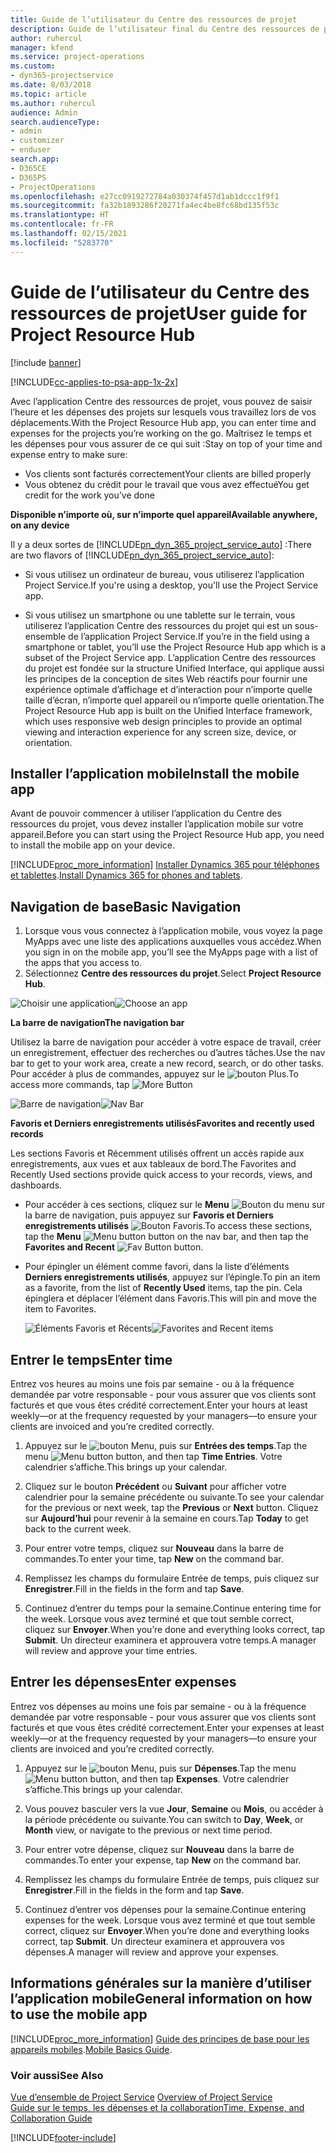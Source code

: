 ```yaml
---
title: Guide de l’utilisateur du Centre des ressources de projet
description: Guide de l’utilisateur final du Centre des ressources de projet pour Project Service
author: ruhercul
manager: kfend
ms.service: project-operations
ms.custom:
- dyn365-projectservice
ms.date: 8/03/2018
ms.topic: article
ms.author: ruhercul
audience: Admin
search.audienceType:
- admin
- customizer
- enduser
search.app:
- D365CE
- D365PS
- ProjectOperations
ms.openlocfilehash: e27cc0919272784a030374f457d1ab1dccc1f9f1
ms.sourcegitcommit: fa32b1893286f20271fa4ec4be8fc68bd135f53c
ms.translationtype: HT
ms.contentlocale: fr-FR
ms.lasthandoff: 02/15/2021
ms.locfileid: "5283770"
---
```

# <a name="user-guide-for-project-resource-hub"></a><span data-ttu-id="4fbd8-103">Guide de l’utilisateur du Centre des ressources de projet</span><span class="sxs-lookup"><span data-stu-id="4fbd8-103">User guide for Project Resource Hub</span></span>

[!include [banner](../includes/psa-now-project-operations.md)]

[!INCLUDE[cc-applies-to-psa-app-1x-2x](../includes/cc-applies-to-psa-app-1x-2x.md)]

<span data-ttu-id="4fbd8-104">Avec l’application Centre des ressources de projet, vous pouvez de saisir l’heure et les dépenses des projets sur lesquels vous travaillez lors de vos déplacements.</span><span class="sxs-lookup"><span data-stu-id="4fbd8-104">With the Project Resource Hub app, you can enter time and expenses for the projects you’re working on the go.</span></span> <span data-ttu-id="4fbd8-105">Maîtrisez le temps et les dépenses pour vous assurer de ce qui suit :</span><span class="sxs-lookup"><span data-stu-id="4fbd8-105">Stay on top of your time and expense entry to make sure:</span></span>

- <span data-ttu-id="4fbd8-106">Vos clients sont facturés correctement</span><span class="sxs-lookup"><span data-stu-id="4fbd8-106">Your clients are billed properly</span></span>
- <span data-ttu-id="4fbd8-107">Vous obtenez du crédit pour le travail que vous avez effectué</span><span class="sxs-lookup"><span data-stu-id="4fbd8-107">You get credit for the work you’ve done</span></span>

<span data-ttu-id="4fbd8-108">**Disponible n’importe où, sur n’importe quel appareil**</span><span class="sxs-lookup"><span data-stu-id="4fbd8-108">**Available anywhere, on any device**</span></span>

<span data-ttu-id="4fbd8-109">Il y a deux sortes de [!INCLUDE[pn_dyn_365_project_service_auto](../includes/pn-dyn-365-project-service-auto.md)] :</span><span class="sxs-lookup"><span data-stu-id="4fbd8-109">There are two flavors of [!INCLUDE[pn_dyn_365_project_service_auto](../includes/pn-dyn-365-project-service-auto.md)]:</span></span> 

- <span data-ttu-id="4fbd8-110">Si vous utilisez un ordinateur de bureau, vous utiliserez l’application Project Service.</span><span class="sxs-lookup"><span data-stu-id="4fbd8-110">If you're using a desktop, you'll use the Project Service app.</span></span> 

- <span data-ttu-id="4fbd8-111">Si vous utilisez un smartphone ou une tablette sur le terrain, vous utiliserez l’application Centre des ressources du projet qui est un sous-ensemble de l’application Project Service.</span><span class="sxs-lookup"><span data-stu-id="4fbd8-111">If you’re in the field using a smartphone or tablet, you’ll use the Project Resource Hub app which is a subset of the Project Service  app.</span></span> <span data-ttu-id="4fbd8-112">L’application Centre des ressources du projet est fondée sur la structure Unified Interface, qui applique aussi les principes de la conception de sites Web réactifs pour fournir une expérience optimale d’affichage et d’interaction pour n’importe quelle taille d’écran, n’importe quel appareil ou n’importe quelle orientation.</span><span class="sxs-lookup"><span data-stu-id="4fbd8-112">The Project Resource Hub app is built on the Unified Interface framework, which uses responsive web design principles to provide an optimal viewing and interaction experience for any screen size, device, or orientation.</span></span> 


## <a name="install-the-mobile-app"></a><span data-ttu-id="4fbd8-113">Installer l’application mobile</span><span class="sxs-lookup"><span data-stu-id="4fbd8-113">Install the mobile app</span></span>
<span data-ttu-id="4fbd8-114">Avant de pouvoir commencer à utiliser l’application du Centre des ressources du projet, vous devez installer l’application mobile sur votre appareil.</span><span class="sxs-lookup"><span data-stu-id="4fbd8-114">Before you can start using the Project Resource Hub app, you need to install the mobile app on your device.</span></span> 

[!INCLUDE[proc_more_information](../includes/proc-more-information.md)] <span data-ttu-id="4fbd8-115">[Installer Dynamics 365 pour téléphones et tablettes](https://docs.microsoft.com/dynamics365/mobile-app/install-dynamics-365-for-phones-and-tablets).</span><span class="sxs-lookup"><span data-stu-id="4fbd8-115">[Install Dynamics 365 for phones and tablets](https://docs.microsoft.com/dynamics365/mobile-app/install-dynamics-365-for-phones-and-tablets).</span></span>

## <a name="basic-navigation"></a><span data-ttu-id="4fbd8-116">Navigation de base</span><span class="sxs-lookup"><span data-stu-id="4fbd8-116">Basic Navigation</span></span>
1.  <span data-ttu-id="4fbd8-117">Lorsque vous vous connectez à l’application mobile, vous voyez la page MyApps avec une liste des applications auxquelles vous accédez.</span><span class="sxs-lookup"><span data-stu-id="4fbd8-117">When you sign in on the mobile app, you’ll see the MyApps page with a list of the apps that you access to.</span></span> 
2.  <span data-ttu-id="4fbd8-118">Sélectionnez **Centre des ressources du projet**.</span><span class="sxs-lookup"><span data-stu-id="4fbd8-118">Select **Project Resource Hub**.</span></span>

<span data-ttu-id="4fbd8-119">![Choisir une application](media/chooseApp_1.png "Choisir une application")</span><span class="sxs-lookup"><span data-stu-id="4fbd8-119">![Choose an app](media/chooseApp_1.png "Choose an app")</span></span>

<span data-ttu-id="4fbd8-120">**La barre de navigation**</span><span class="sxs-lookup"><span data-stu-id="4fbd8-120">**The navigation bar**</span></span>

<span data-ttu-id="4fbd8-121">Utilisez la barre de navigation pour accéder à votre espace de travail, créer un enregistrement, effectuer des recherches ou d’autres tâches.</span><span class="sxs-lookup"><span data-stu-id="4fbd8-121">Use the nav bar to get to your work area, create a new record, search, or do other tasks.</span></span> <span data-ttu-id="4fbd8-122">Pour accéder à plus de commandes, appuyez sur le ![bouton Plus](media/MoreButton.png "Bouton Plus").</span><span class="sxs-lookup"><span data-stu-id="4fbd8-122">To access more commands, tap ![More Button](media/MoreButton.png "More Button")</span></span>

<span data-ttu-id="4fbd8-123">![Barre de navigation](media/NavBar_2.png "Barre de navigation")</span><span class="sxs-lookup"><span data-stu-id="4fbd8-123">![Nav Bar](media/NavBar_2.png "Nav Bar")</span></span>

<span data-ttu-id="4fbd8-124">**Favoris et Derniers enregistrements utilisés**</span><span class="sxs-lookup"><span data-stu-id="4fbd8-124">**Favorites and recently used records**</span></span>

<span data-ttu-id="4fbd8-125">Les sections Favoris et Récemment utilisés offrent un accès rapide aux enregistrements, aux vues et aux tableaux de bord.</span><span class="sxs-lookup"><span data-stu-id="4fbd8-125">The Favorites and Recently Used sections provide quick access to your records, views, and dashboards.</span></span> 

- <span data-ttu-id="4fbd8-126">Pour accéder à ces sections, cliquez sur le **Menu** ![Bouton du menu](media/MenuButton.png "Bouton de menu") sur la barre de navigation, puis appuyez sur **Favoris et Derniers enregistrements utilisés** ![Bouton Favoris](media/FavButton.png "Bouton Fav").</span><span class="sxs-lookup"><span data-stu-id="4fbd8-126">To access these sections, tap the **Menu** ![Menu button](media/MenuButton.png "Menu button") button on the nav bar, and then tap the **Favorites and Recent** ![Fav Button](media/FavButton.png "Fav Button") button.</span></span>

- <span data-ttu-id="4fbd8-127">Pour épingler un élément comme favori, dans la liste d’éléments **Derniers enregistrements utilisés**, appuyez sur l’épingle.</span><span class="sxs-lookup"><span data-stu-id="4fbd8-127">To pin an item as a favorite, from the list of **Recently Used** items, tap the pin.</span></span> <span data-ttu-id="4fbd8-128">Cela épinglera et déplacer l’élément dans Favoris.</span><span class="sxs-lookup"><span data-stu-id="4fbd8-128">This will pin and move the item to Favorites.</span></span>

  <span data-ttu-id="4fbd8-129">![Éléments Favoris et Récents](media/Favs_3.png "Éléments Favoris et Récents")</span><span class="sxs-lookup"><span data-stu-id="4fbd8-129">![Favorites and Recent items](media/Favs_3.png "Favorites and Recent items")</span></span>
 
## <a name="enter-time"></a><span data-ttu-id="4fbd8-130">Entrer le temps</span><span class="sxs-lookup"><span data-stu-id="4fbd8-130">Enter time</span></span>
<span data-ttu-id="4fbd8-131">Entrez vos heures au moins une fois par semaine - ou à la fréquence demandée par votre responsable - pour vous assurer que vos clients sont facturés et que vous êtes crédité correctement.</span><span class="sxs-lookup"><span data-stu-id="4fbd8-131">Enter your hours at least weekly—or at the frequency requested by your managers—to ensure your clients are invoiced and you’re credited correctly.</span></span>

1. <span data-ttu-id="4fbd8-132">Appuyez sur le ![bouton Menu](media/MenuButton.png "Bouton de menu"), puis sur **Entrées des temps**.</span><span class="sxs-lookup"><span data-stu-id="4fbd8-132">Tap the menu ![Menu button](media/MenuButton.png "Menu button") button, and then tap **Time Entries**.</span></span> <span data-ttu-id="4fbd8-133">Votre calendrier s’affiche.</span><span class="sxs-lookup"><span data-stu-id="4fbd8-133">This brings up your calendar.</span></span>

2. <span data-ttu-id="4fbd8-134">Cliquez sur le bouton **Précédent** ou **Suivant** pour afficher votre calendrier pour la semaine précédente ou suivante.</span><span class="sxs-lookup"><span data-stu-id="4fbd8-134">To see your calendar for the previous or next week, tap the **Previous** or **Next** button.</span></span> <span data-ttu-id="4fbd8-135">Cliquez sur **Aujourd’hui** pour revenir à la semaine en cours.</span><span class="sxs-lookup"><span data-stu-id="4fbd8-135">Tap **Today** to get back to the current week.</span></span>

3. <span data-ttu-id="4fbd8-136">Pour entrer votre temps, cliquez sur **Nouveau** dans la barre de commandes.</span><span class="sxs-lookup"><span data-stu-id="4fbd8-136">To enter your time, tap **New** on the command bar.</span></span> 

4. <span data-ttu-id="4fbd8-137">Remplissez les champs du formulaire Entrée de temps, puis cliquez sur **Enregistrer**.</span><span class="sxs-lookup"><span data-stu-id="4fbd8-137">Fill in the fields in the form and tap **Save**.</span></span>

5. <span data-ttu-id="4fbd8-138">Continuez d’entrer du temps pour la semaine.</span><span class="sxs-lookup"><span data-stu-id="4fbd8-138">Continue entering time for the week.</span></span> <span data-ttu-id="4fbd8-139">Lorsque vous avez terminé et que tout semble correct, cliquez sur **Envoyer**.</span><span class="sxs-lookup"><span data-stu-id="4fbd8-139">When you’re done and everything looks correct, tap **Submit**.</span></span> <span data-ttu-id="4fbd8-140">Un directeur examinera et approuvera votre temps.</span><span class="sxs-lookup"><span data-stu-id="4fbd8-140">A manager will review and approve your time entries.</span></span>

## <a name="enter-expenses"></a><span data-ttu-id="4fbd8-141">Entrer les dépenses</span><span class="sxs-lookup"><span data-stu-id="4fbd8-141">Enter expenses</span></span> 
<span data-ttu-id="4fbd8-142">Entrez vos dépenses au moins une fois par semaine - ou à la fréquence demandée par votre responsable - pour vous assurer que vos clients sont facturés et que vous êtes crédité correctement.</span><span class="sxs-lookup"><span data-stu-id="4fbd8-142">Enter your expenses at least weekly—or at the frequency requested by your managers—to ensure your clients are invoiced and you’re credited correctly.</span></span>

1. <span data-ttu-id="4fbd8-143">Appuyez sur le ![bouton Menu](media/MenuButton.png "Bouton de menu"), puis sur **Dépenses**.</span><span class="sxs-lookup"><span data-stu-id="4fbd8-143">Tap the menu ![Menu button](media/MenuButton.png "Menu button") button, and then tap **Expenses**.</span></span> <span data-ttu-id="4fbd8-144">Votre calendrier s’affiche.</span><span class="sxs-lookup"><span data-stu-id="4fbd8-144">This brings up your calendar.</span></span>

2. <span data-ttu-id="4fbd8-145">Vous pouvez basculer vers la vue **Jour**, **Semaine** ou **Mois**, ou accéder à la période précédente ou suivante.</span><span class="sxs-lookup"><span data-stu-id="4fbd8-145">You can switch to **Day**, **Week**, or **Month** view, or navigate to the previous or next time period.</span></span> 

3. <span data-ttu-id="4fbd8-146">Pour entrer votre dépense, cliquez sur **Nouveau** dans la barre de commandes.</span><span class="sxs-lookup"><span data-stu-id="4fbd8-146">To enter your expense, tap **New** on the command bar.</span></span> 

4. <span data-ttu-id="4fbd8-147">Remplissez les champs du formulaire Entrée de temps, puis cliquez sur **Enregistrer**.</span><span class="sxs-lookup"><span data-stu-id="4fbd8-147">Fill in the fields in the form and tap **Save**.</span></span>

5. <span data-ttu-id="4fbd8-148">Continuez d’entrer vos dépenses pour la semaine.</span><span class="sxs-lookup"><span data-stu-id="4fbd8-148">Continue entering expenses for the week.</span></span> <span data-ttu-id="4fbd8-149">Lorsque vous avez terminé et que tout semble correct, cliquez sur **Envoyer**.</span><span class="sxs-lookup"><span data-stu-id="4fbd8-149">When you’re done and everything looks correct, tap **Submit**.</span></span> <span data-ttu-id="4fbd8-150">Un directeur examinera et approuvera vos dépenses.</span><span class="sxs-lookup"><span data-stu-id="4fbd8-150">A manager will review and approve your expenses.</span></span>

## <a name="general-information-on-how-to-use-the-mobile-app"></a><span data-ttu-id="4fbd8-151">Informations générales sur la manière d’utiliser l’application mobile</span><span class="sxs-lookup"><span data-stu-id="4fbd8-151">General information on how to use the mobile app</span></span> 
[!INCLUDE[proc_more_information](../includes/proc-more-information.md)] <span data-ttu-id="4fbd8-152">[Guide des principes de base pour les appareils mobiles](https://docs.microsoft.com/dynamics365/mobile-app/dynamics-365-phones-tablets-users-guide).</span><span class="sxs-lookup"><span data-stu-id="4fbd8-152">[Mobile Basics Guide](https://docs.microsoft.com/dynamics365/mobile-app/dynamics-365-phones-tablets-users-guide).</span></span>

### <a name="see-also"></a><span data-ttu-id="4fbd8-153">Voir aussi</span><span class="sxs-lookup"><span data-stu-id="4fbd8-153">See Also</span></span>  
 <span data-ttu-id="4fbd8-154">[Vue d’ensemble de Project Service](../psa/overview.md) </span><span class="sxs-lookup"><span data-stu-id="4fbd8-154">[Overview of Project Service](../psa/overview.md) </span></span>  
 [<span data-ttu-id="4fbd8-155">Guide sur le temps, les dépenses et la collaboration</span><span class="sxs-lookup"><span data-stu-id="4fbd8-155">Time, Expense, and Collaboration Guide</span></span>](../psa/time-expense-collaboration-guide.md)   
 


[!INCLUDE[footer-include](../includes/footer-banner.md)]